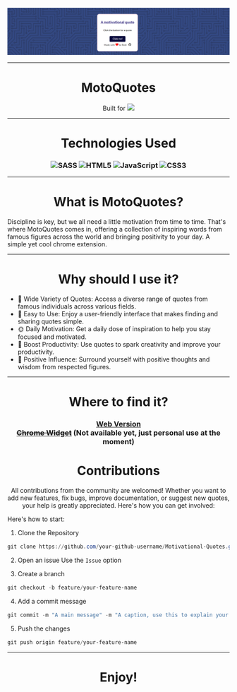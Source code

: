 <p align="center">
  
![Image](assets/banner.png)
</p>
<hr>
<h1 align="center">MotoQuotes</h1>
<p align="center">
  Built for <img src="https://img.shields.io/badge/Google%20Chrome-4285F4?style=for-the-badge&logo=GoogleChrome&logoColor=white">
</p>
<hr>
<h1 align="center">Technologies Used</h1>
<h3 align="center"> 

![SASS](https://img.shields.io/badge/SASS-hotpink.svg?style=for-the-badge&logo=SASS&logoColor=white)
![HTML5](https://img.shields.io/badge/html5-%23E34F26.svg?style=for-the-badge&logo=html5&logoColor=white)
![JavaScript](https://img.shields.io/badge/javascript-%23323330.svg?style=for-the-badge&logo=javascript&logoColor=%23F7DF1E)
![CSS3](https://img.shields.io/badge/css3-%231572B6.svg?style=for-the-badge&logo=css3&logoColor=white)
</h3>

<hr>

<h1 align="center">What is MotoQuotes? </h1>
Discipline is key, but we all need a little motivation from time to time. That's where MotoQuotes comes in, offering a collection of inspiring words from famous figures across the world and bringing positivity to your day. A simple yet cool chrome extension.
<hr>

<h1 align="center">Why should I use it? </h1>

- 🌟 Wide Variety of Quotes: Access a diverse range of quotes from famous individuals across various fields.
- 🎯 Easy to Use: Enjoy a user-friendly interface that makes finding and sharing quotes simple.
- 🌞 Daily Motivation: Get a daily dose of inspiration to help you stay focused and motivated.
- 🚀 Boost Productivity: Use quotes to spark creativity and improve your productivity.
- 🌈 Positive Influence: Surround yourself with positive thoughts and wisdom from respected figures.

<hr>

<h1 align="center">Where to find it?</h1>

<h3 align="center">
  
[Web Version](4redi.github.io/Motivational-Quotes/)
<br>
~~[Chrome Widget](https://chrome.com)~~ (Not available yet, just personal use at the moment)

</h3>

<h1 align="center">
  Contributions
</h1>
<p align="center">All contributions from the community are welcomed! Whether you want to add new features, fix bugs, improve documentation, or suggest new quotes, your help is greatly appreciated. Here's how you can get involved:
</p>
Here's how to start:

1) Clone the Repository

``` powershell
git clone https://github.com/your-github-username/Motivational-Quotes.git
```

2) Open an issue
Use the ```Issue``` option

3) Create a branch

``` powershell
git checkout -b feature/your-feature-name
```

4) Add a commit message

``` powershell
git commit -m "A main message" -m "A caption, use this to explain your feature further"
```

5) Push the changes

``` powershell
git push origin feature/your-feature-name
```


<hr>

<h1 align="center"> Enjoy!</h1>

